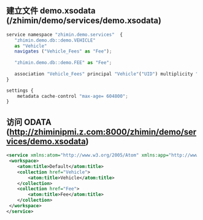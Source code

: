## 建立文件 demo.xsodata (/zhimin/demo/services/demo.xsodata)
``` js
service namespace "zhimin.demo.services"  { 
   "zhimin.demo.db::demo.VEHICLE" 
   as "Vehicle"
   navigates ("Vehicle_Fees" as "Fee");
   
   "zhimin.demo.db::demo.FEE" as "Fee";
   
   association "Vehicle_Fees" principal "Vehicle"("UID") multiplicity "1" dependent "Fee"("REF_VEHICLE.UID") multiplicity "*"; 
}

settings {
    metadata cache-control "max-age= 604800";
}
```

## 访问 ODATA (http://zhiminipmi.z.com:8000/zhimin/demo/services/demo.xsodata)
``` xml
<service xmlns:atom="http://www.w3.org/2005/Atom" xmlns:app="http://www.w3.org/2007/app" xmlns="http://www.w3.org/2007/app" xml:base="http://zhiminipmi.z.com:8000/zhimin/demo/services/demo.xsodata/">
 <workspace>
    <atom:title>Default</atom:title>
    <collection href="Vehicle">
        <atom:title>Vehicle</atom:title>
    </collection>
    <collection href="Fee">
        <atom:title>Fee</atom:title>
    </collection>
 </workspace>
</service>
```
